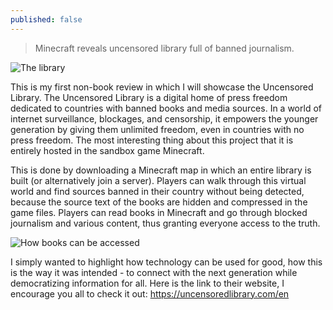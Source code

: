 ```yaml
---
published: false
---
```

> Minecraft reveals uncensored library full of banned journalism.

![The library](https://hips.hearstapps.com/hmg-prod.s3.amazonaws.com/images/screen-shot-2020-03-17-at-3-07-16-pm-1584471880.png)

This is my first non-book review in which I will showcase the Uncensored Library. The Uncensored Library is a digital home of press freedom dedicated to countries with banned books and media sources. In a world of internet surveillance, blockages, and censorship, it empowers the younger generation by giving them unlimited freedom, even in countries with no press freedom. The most interesting thing about this project that it is entirely hosted in the sandbox game Minecraft.

This is done by downloading a Minecraft map in which an entire library is built (or alternatively join a server). Players can walk through this virtual world and find sources banned in their country without being detected, because the source text of the books are hidden and compressed in the game files. Players can read books in Minecraft and go through blocked journalism and various content, thus granting everyone access to the truth.

![How books can be accessed](https://techcrunch.com/wp-content/uploads/2020/03/minecraft-books.jpg)

I simply wanted to highlight how technology can be used for good, how this is the way it was intended - to connect with the next generation while democratizing information for all. Here is the link to their website, I encourage you all to check it out: https://uncensoredlibrary.com/en
